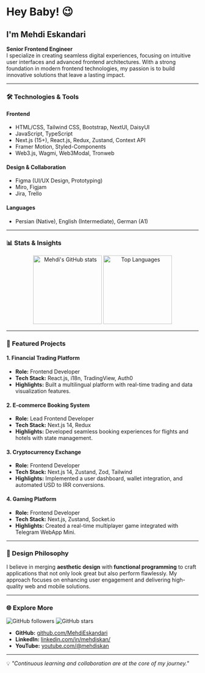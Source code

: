 # Hey Baby! 😉

## I'm Mehdi Eskandari

**Senior Frontend Engineer**  
I specialize in creating seamless digital experiences, focusing on intuitive user interfaces and advanced frontend architectures. With a strong foundation in modern frontend technologies, my passion is to build innovative solutions that leave a lasting impact.

---

### 🛠️ Technologies & Tools

#### **Frontend**
- HTML/CSS, Tailwind CSS, Bootstrap, NextUI, DaisyUI
- JavaScript, TypeScript
- Next.js (15+), React.js, Redux, Zustand, Context API
- Framer Motion, Styled-Components
- Web3.js, Wagmi, Web3Modal, Tronweb

#### **Design & Collaboration**
- Figma (UI/UX Design, Prototyping)
- Miro, Figjam
- Jira, Trello

#### **Languages**
- Persian (Native), English (Intermediate), German (A1)

---

### 📊 Stats & Insights

<div align="center" >
  <img src="https://github-readme-stats.vercel.app/api?username=MehdiEskandari&show_icons=true&theme=radical" alt="Mehdi's GitHub stats" height="180"/>
  <img src="https://github-readme-stats.vercel.app/api/top-langs/?username=MehdiEskandari&layout=compact&theme=radical" alt="Top Languages" height="180"/>
</div>

---

### 💼 Featured Projects

#### **1. Financial Trading Platform**
- **Role:** Frontend Developer
- **Tech Stack:** React.js, i18n, TradingView, Auth0
- **Highlights:** Built a multilingual platform with real-time trading and data visualization features.

#### **2. E-commerce Booking System**
- **Role:** Lead Frontend Developer
- **Tech Stack:** Next.js 14, Redux
- **Highlights:** Developed seamless booking experiences for flights and hotels with state management.

#### **3. Cryptocurrency Exchange**
- **Role:** Frontend Developer
- **Tech Stack:** Next.js 14, Zustand, Zod, Tailwind
- **Highlights:** Implemented a user dashboard, wallet integration, and automated USD to IRR conversions.

#### **4. Gaming Platform**
- **Role:** Frontend Developer
- **Tech Stack:** Next.js, Zustand, Socket.io
- **Highlights:** Created a real-time multiplayer game integrated with Telegram WebApp Mini.

---

### 🌟 Design Philosophy

I believe in merging **aesthetic design** with **functional programming** to craft applications that not only look great but also perform flawlessly. My approach focuses on enhancing user engagement and delivering high-quality web and mobile solutions.

---

### 🌐 Explore More

![GitHub followers](https://img.shields.io/github/followers/MehdiEskandari?style=social)
![GitHub stars](https://img.shields.io/github/stars/MehdiEskandari?style=social)

- **GitHub:** [github.com/MehdiEskandari](https://github.com/MehdiEskandari)
- **LinkedIn:** [linkedin.com/in/mehdiskan/](https://www.linkedin.com/in/mehdiskan/)
- **YouTube:** [youtube.com/@mehdiskan](https://www.youtube.com/@mehdiskan/)

---

💡 *"Continuous learning and collaboration are at the core of my journey."*